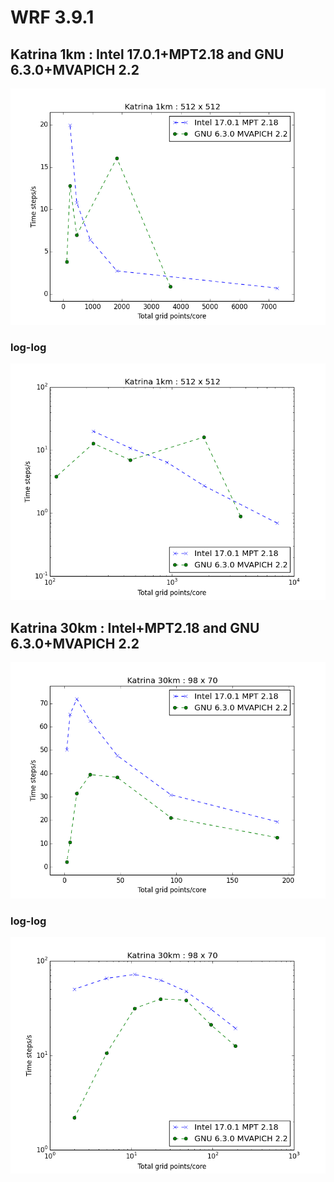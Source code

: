 # WRF 3.9.1

## Katrina 1km : Intel 17.0.1+MPT2.18 and GNU 6.3.0+MVAPICH 2.2

![1km](https://github.com/DixitPatel/WRF_Simulation/blob/master/results/katrina1km.png)

### log-log

![1km-log](https://github.com/DixitPatel/WRF_Simulation/blob/master/results/katrina1km_log.png)



## Katrina 30km : Intel+MPT2.18 and GNU 6.3.0+MVAPICH 2.2
![30km](https://github.com/DixitPatel/WRF_Simulation/blob/master/results/katrina30km.png)

### log-log

![30km-log](https://github.com/DixitPatel/WRF_Simulation/blob/master/results/katrina30km_log.png)





